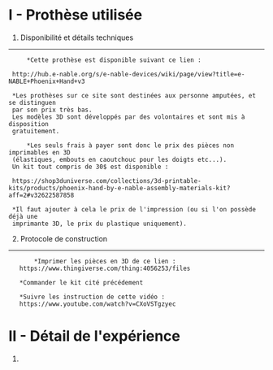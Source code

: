 I - Prothèse utilisée
=====================

  1) Disponibilité et détails techniques
  ---------------------------------------

         *Cette prothèse est disponible suivant ce lien :

  	 http://hub.e-nable.org/s/e-nable-devices/wiki/page/view?title=e-NABLE+Phoenix+Hand+v3  

   	 *Les prothèses sur ce site sont destinées aux personne amputées, et se distinguen
	 par son prix très bas.
	 Les modèles 3D sont développés par des volontaires et sont mis à disposition
	 gratuitement.  

     	 *Les seuls frais à payer sont donc le prix des pièces non imprimables en 3D
	 (élastiques, embouts en caoutchouc pour les doigts etc...).  
	 Un kit tout compris de 30$ est disponible :

  	 https://shop3duniverse.com/collections/3d-printable-kits/products/phoenix-hand-by-e-nable-assembly-materials-kit?aff=2#v32622587858   

	 *Il faut ajouter à cela le prix de l'impression (ou si l'on possède déjà une
	 imprimante 3D, le prix du plastique uniquement).

   2) Protocole de construction
   -----------------------------

     	   *Imprimer les pièces en 3D de ce lien :
	   https://www.thingiverse.com/thing:4056253/files

	   *Commander le kit cité précédement
	   
	   *Suivre les instruction de cette vidéo :
	   https://www.youtube.com/watch?v=CXoVSTgzyec


II - Détail de l'expérience
===========================

   1)
     